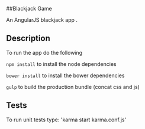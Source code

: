 ##Blackjack Game

An AngularJS blackjack app .

Description
----

To run the app do the following

`npm install` to install the node dependencies

`bower install` to install the bower dependencies

`gulp` to build the production bundle (concat css and js)


Tests
----

To run unit tests type:
'karma start karma.conf.js'

